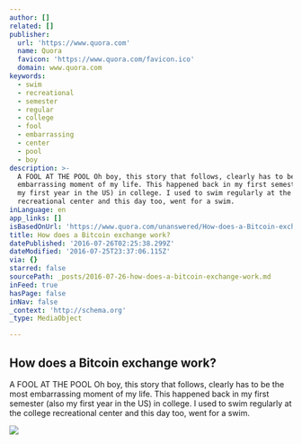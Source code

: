 ```yaml
---
author: []
related: []
publisher:
  url: 'https://www.quora.com'
  name: Quora
  favicon: 'https://www.quora.com/favicon.ico'
  domain: www.quora.com
keywords:
  - swim
  - recreational
  - semester
  - regular
  - college
  - fool
  - embarrassing
  - center
  - pool
  - boy
description: >-
  A FOOL AT THE POOL Oh boy, this story that follows, clearly has to be the most
  embarrassing moment of my life. This happened back in my first semester (also
  my first year in the US) in college. I used to swim regularly at the college
  recreational center and this day too, went for a swim.
inLanguage: en
app_links: []
isBasedOnUrl: 'https://www.quora.com/unanswered/How-does-a-Bitcoin-exchange-work-1'
title: How does a Bitcoin exchange work?
datePublished: '2016-07-26T02:25:38.299Z'
dateModified: '2016-07-25T23:37:06.115Z'
via: {}
starred: false
sourcePath: _posts/2016-07-26-how-does-a-bitcoin-exchange-work.md
inFeed: true
hasPage: false
inNav: false
_context: 'http://schema.org'
_type: MediaObject

---
```

<article style=""><h1>How does a Bitcoin exchange work?</h1><p>A FOOL AT THE POOL Oh boy, this story that follows, clearly has to be the most embarrassing moment of my life. This happened back in my first semester (also my first year in the US) in college. I used to swim regularly at the college recreational center and this day too, went for a swim.</p><img src="https://qsf.ec.quoracdn.net/-images.new_grid.fb_share_default.pnge6dde9cfa6e03c43.png" /></article>